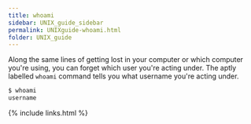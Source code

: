 ```yaml
---
title: whoami
sidebar: UNIX_guide_sidebar
permalink: UNIXguide-whoami.html
folder: UNIX_guide
---
```


<link rel="stylesheet" href="css/theme-blue.css">

Along the same lines of getting lost in your computer or which computer you're
using, you can forget which user you're acting under.
The aptly labelled `whoami` command tells you what username you're acting under.
```bash
$ whoami
username
```

{% include links.html %}
